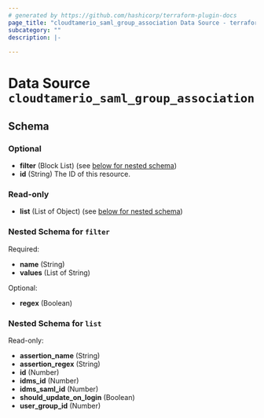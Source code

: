```yaml
---
# generated by https://github.com/hashicorp/terraform-plugin-docs
page_title: "cloudtamerio_saml_group_association Data Source - terraform-provider-cloudtamerio"
subcategory: ""
description: |-
  
---
```


# Data Source `cloudtamerio_saml_group_association`





<!-- schema generated by tfplugindocs -->
## Schema

### Optional

- **filter** (Block List) (see [below for nested schema](#nestedblock--filter))
- **id** (String) The ID of this resource.

### Read-only

- **list** (List of Object) (see [below for nested schema](#nestedatt--list))

<a id="nestedblock--filter"></a>
### Nested Schema for `filter`

Required:

- **name** (String)
- **values** (List of String)

Optional:

- **regex** (Boolean)


<a id="nestedatt--list"></a>
### Nested Schema for `list`

Read-only:

- **assertion_name** (String)
- **assertion_regex** (String)
- **id** (Number)
- **idms_id** (Number)
- **idms_saml_id** (Number)
- **should_update_on_login** (Boolean)
- **user_group_id** (Number)



